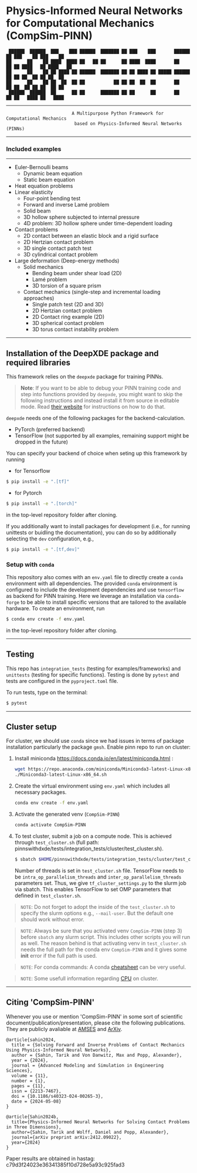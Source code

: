 # Physics-Informed Neural Networks for Computational Mechanics (CompSim-PINN)                                                                                            
```
 ██████  ██████  ███    ███ ██████  ███████ ██ ███    ███       ██████  ██ ███    ██ ███    ██
██      ██    ██ ████  ████ ██   ██ ██      ██ ████  ████       ██   ██ ██ ████   ██ ████   ██
██      ██    ██ ██ ████ ██ ██████  ███████ ██ ██ ████ ██ █████ ██████  ██ ██ ██  ██ ██ ██  ██
██      ██    ██ ██  ██  ██ ██           ██ ██ ██  ██  ██       ██      ██ ██  ██ ██ ██  ██ ██
 ██████  ██████  ██      ██ ██      ███████ ██ ██      ██       ██      ██ ██   ████ ██   ████                        
```
--------------------------------------------------------------------------------------
                             A Multipurpose Python Framework for Computational Mechanics
                              based on Physics-Informed Neural Networks (PINNs)
--------------------------------------------------------------------------------------                                  
### Included examples
---
- Euler-Bernoulli beams
  - Dynamic beam equation
  - Static beam equation
- Heat equation problems
- Linear elasticity
  - Four-point bending test
  - Forward and inverse Lamé problem
  - Solid beam
  - 3D hollow sphere subjected to internal pressure
  - 4D problem: 3D hollow sphere under time-dependent loading
- Contact problems
  - 2D contact between an elastic block and a rigid surface
  - 2D Hertzian contact problem
  - 3D single contact patch test
  - 3D cylindrical contact problem
- Large deformation (Deep-energy methods)
  - Solid mechanics
    - Bending beam under shear load (2D)
    - Lamé problem
    - 3D torsion of a square prism
  - Contact mechanics (single-step and incremental loading approaches)
    - Single patch test (2D and 3D)
    - 2D Hertzian contact problem 
    - 2D Contact ring example (2D)
    - 3D spherical contact problem
    - 3D torus contact instability problem
---

## Installation of the DeepXDE package and required libraries

This framework relies on the `deepxde` package for training PINNs.

> **Note**: If you want to be able to debug your PINN training code and step 
> into functions provided by `deepxde`, you might want to skip the following
> instructions and instead install it from source in editable mode.
> Read [their website](https://deepxde.readthedocs.io/en/latest/user/installation.html) 
> for instructions on how to do that.

`deepxde` needs one of the following packages for the backend-calculation.  
- PyTorch (preferred backend)
- TensorFlow (not supported by all examples, remaining support might be dropped in the future)

You can specify your backend of choice when seting up this framework by running
* for Tensorflow
```bash
$ pip install -e ".[tf]"
```
* for Pytorch
```bash
$ pip install -e ".[torch]"
```
in the top-level repository folder after cloning.

If you additionally want to install packages for development (i.e., for running unittests or buidling the documentation), you can do so by additionally selecting the `dev` configuration, e.g., 
```bash
$ pip install -e ".[tf,dev]"
```

### Setup with `conda` 
This repository also comes with an `env.yaml` file to directly create a `conda` environment with all dependencies. 
The provided `conda` environment is configured to include the development dependencies and use `tensorflow` as backend for PINN training.
Here we leverage an installation via `conda-forge` to be able to install specific versions that are tailored to the available hardware.
To create an environment, run 
```bash
$ conda env create -f env.yaml
```
in the top-level repository folder after cloning.

---

## Testing

This repo has `integration_tests` (testing for examples/frameworks) and `unittests` (testing for specific functions). 
Testing is done by `pytest` and tests are configured in the `pyproject.toml` file. 

To run tests, type on the terminal:
```bash
$ pytest
```

---

## Cluster setup
For cluster, we should use `conda` since we had issues in terms of package installation particularly the package `gmsh`.  Enable pinn repo to run on cluster:

1. Install miniconda https://docs.conda.io/en/latest/miniconda.html :

    ```bash
    wget https://repo.anaconda.com/miniconda/Miniconda3-latest-Linux-x86_64.sh
    ./Miniconda3-latest-Linux-x86_64.sh
    ```
2. Create the virtual environment using `env.yaml` which includes all necessary packages. 
    ```bash
    conda env create -f env.yaml
    ```

3. Activate the generated venv (`CompSim-PINN`) 
    ```bash
    conda activate CompSim-PINN
    ```
4. To test cluster, submit a job on a compute node. This is achieved through `test_cluster.sh` (full path: pinnswithdxde/tests/integration_tests/cluster/test_cluster.sh).

    ```bash
    $ sbatch $HOME/pinnswithdxde/tests/integration_tests/cluster/test_cluster.sh
    ```
    Number of threads is set in `test_cluster.sh` file. TensorFlow needs to be `intra_op_parallelism_threads` and `inter_op_parallelism_threads` parameters set. Thus, we give  `tf_cluster_settings.py` to the slurm job via sbatch. This enables TensorFlow to set OMP parameters that defined in `test_cluster.sh`.

> `NOTE`: Do not forget to adopt the inside of the `test_cluster.sh` to specify the slurm options e.g., `--mail-user`. But the default one should work without error. 

> `NOTE`: Always be sure that you activated venv `CompSim-PINN` (step 3) before `sbatch` any slurm script. This includes other scripts you will run as well. The reason behind is that activating venv in `test_cluster.sh` needs the full path for the conda env `CompSim-PINN` and it gives some **init** error if the full path is used.  

> `NOTE`: For conda commands: A conda [cheatsheet](https://docs.conda.io/projects/conda/en/latest/_downloads/843d9e0198f2a193a3484886fa28163c/conda-cheatsheet.pdf) can be very useful. 

> `NOTE`: Some usefull information regarding [CPU](https://github.com/PrincetonUniversity/slurm_mnist/tree/master/cpu_only#readme) on cluster. 

---

## Citing 'CompSim-PINN'

Whenever you use or mention 'CompSim-PINN' in some sort of scientific document/publication/presentation, please cite the following publications. They are publicly avaliable at [AMSES](https://amses-journal.springeropen.com/articles/10.1186/s40323-024-00265-3) and [ArXiv](https://arxiv.org/abs/2412.09022).

```
@article{sahin2024,
  title = {Solving Forward and Inverse Problems of Contact Mechanics Using Physics-Informed Neural Networks},
  author = {Sahin, Tarik and Von Danwitz, Max and Popp, Alexander},
  year = {2024},
  journal = {Advanced Modeling and Simulation in Engineering Sciences},
  volume = {11},
  number = {1},
  pages = {11},
  issn = {2213-7467},
  doi = {10.1186/s40323-024-00265-3},
  date = {2024-05-08}
}

@article{Sahin2024b,
  title={Physics-Informed Neural Networks for Solving Contact Problems in Three Dimensions},
  author={Sahin, Tarik and Wolff, Daniel and Popp, Alexander},
  journal={arXiv preprint arXiv:2412.09022},
  year={2024}
}
```

Paper results are obtained in hastag: c79d3f24023e36341385f10d728e5a93c925fad3
